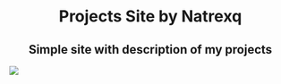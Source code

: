 <h1 align="center">Projects Site by Natrexq</h1>
<h2 align="center">Simple site with description of my projects</h2>
<img align="center" src="css/screenshot1.png" >

